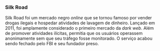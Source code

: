 ### Silk Road

Silk Road foi um mercado negro _online_ que se tornou famoso por vender drogas ilegais e hospedar atividades de lavagem de dinheiro. Lançado em 2011, foi amplamente considerado o primeiro mercado da _dark web_. Além de promover atividades ilícitas, permitia que os usuários operassem anonimamente sem que seu tráfego fosse monitorado. O serviço acabou sendo fechado pelo FBI e seu fundador preso.